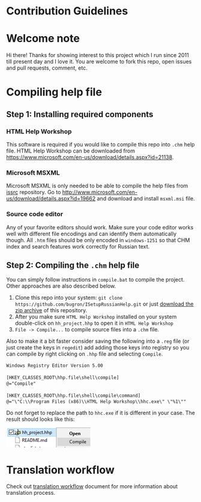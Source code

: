 # Contribution Guidelines

# Welcome note
Hi there! Thanks for showing interest to this project which I run since 2011 till present day and I love it. You are welcome to fork this repo, open issues and pull requests, comment, etc.

# Compiling help file
## Step 1: Installing required components

### HTML Help Workshop
This software is required if you would like to compile this repo into `.chm` help file. HTML Help Workshop can be downloaded from https://www.microsoft.com/en-us/download/details.aspx?id=21138.

### Microsoft MSXML
Microsoft MSXML is only needed to be able to compile the help files from [issrc](https://github.com/jrsoftware/issrc) repository. Go to http://www.microsoft.com/en-us/download/details.aspx?id=19662 and download and install `msxml.msi` file.

### Source code editor
Any of your favorite editors should work. Make sure your code editor works well with different file encodings and can identify them automatically though. All `.htm` files should be only encoded in `windows-1251` so that CHM index and search features work correctly for Russian text.

## Step 2: Compiling the `.chm` help file
You can simply follow instructions in `compile.bat` to compile the project. Other approaches are also described below.

1. Clone this repo into your system: `git clone https://github.com/bugron/ISetupRussianHelp.git` or just [download the zip archive](https://github.com/bugron/ISetupRussianHelp/archive/master.zip) of this repository.
2. After you make sure `HTML Help Workshop` installed on your system double-click on `hh_project.hhp` to open it in `HTML Help Workshop`
3. `File -> Compile...` to compile source files into a `.chm` file.

Also to make it a bit faster consider saving the following into a `.reg` file (or just create the keys in `regedit`) add adding those keys into registry so you can compile by right clicking on `.hhp` file and selecting `Compile`.

```
Windows Registry Editor Version 5.00

[HKEY_CLASSES_ROOT\hhp.file\shell\compile]
@="Compile"

[HKEY_CLASSES_ROOT\hhp.file\shell\compile\command]
@="\"C:\\Program Files (x86)\\HTML Help Workshop\\hhc.exe\" \"%1\""

```
Do not forget to replace the path to `hhc.exe` if it is different in your case.
The result should looks like this:

![](docs/pics/hhp_compile.png)

# Translation workflow
Check out [translation workflow](docs/TRANSLATION-WORKFLOW.md) document for more information about translation process.